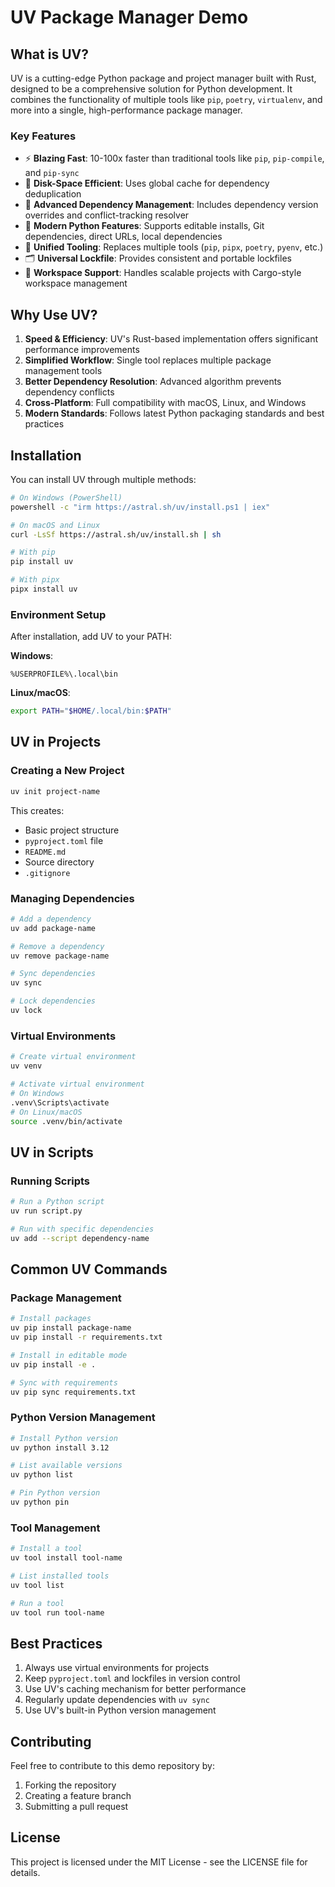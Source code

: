 # UV Package Manager Demo

## What is UV?

UV is a cutting-edge Python package and project manager built with Rust, designed to be a comprehensive solution for Python development. It combines the functionality of multiple tools like `pip`, `poetry`, `virtualenv`, and more into a single, high-performance package manager.

### Key Features

- ⚡ **Blazing Fast**: 10-100x faster than traditional tools like `pip`, `pip-compile`, and `pip-sync`
- 💾 **Disk-Space Efficient**: Uses global cache for dependency deduplication
- 🔩 **Advanced Dependency Management**: Includes dependency version overrides and conflict-tracking resolver
- 🤝 **Modern Python Features**: Supports editable installs, Git dependencies, direct URLs, local dependencies
- 🚀 **Unified Tooling**: Replaces multiple tools (`pip`, `pipx`, `poetry`, `pyenv`, etc.)
- 🗂️ **Universal Lockfile**: Provides consistent and portable lockfiles
- 🏢 **Workspace Support**: Handles scalable projects with Cargo-style workspace management

## Why Use UV?

1. **Speed & Efficiency**: UV's Rust-based implementation offers significant performance improvements
2. **Simplified Workflow**: Single tool replaces multiple package management tools
3. **Better Dependency Resolution**: Advanced algorithm prevents dependency conflicts
4. **Cross-Platform**: Full compatibility with macOS, Linux, and Windows
5. **Modern Standards**: Follows latest Python packaging standards and best practices

## Installation

You can install UV through multiple methods:

```bash
# On Windows (PowerShell)
powershell -c "irm https://astral.sh/uv/install.ps1 | iex"

# On macOS and Linux
curl -LsSf https://astral.sh/uv/install.sh | sh

# With pip
pip install uv

# With pipx
pipx install uv
```

### Environment Setup

After installation, add UV to your PATH:

**Windows**:
```
%USERPROFILE%\.local\bin
```

**Linux/macOS**:
```bash
export PATH="$HOME/.local/bin:$PATH"
```

## UV in Projects

### Creating a New Project

```bash
uv init project-name
```

This creates:
- Basic project structure
- `pyproject.toml` file
- `README.md`
- Source directory
- `.gitignore`

### Managing Dependencies

```bash
# Add a dependency
uv add package-name

# Remove a dependency
uv remove package-name

# Sync dependencies
uv sync

# Lock dependencies
uv lock
```

### Virtual Environments

```bash
# Create virtual environment
uv venv

# Activate virtual environment
# On Windows
.venv\Scripts\activate
# On Linux/macOS
source .venv/bin/activate
```

## UV in Scripts

### Running Scripts

```bash
# Run a Python script
uv run script.py

# Run with specific dependencies
uv add --script dependency-name
```

## Common UV Commands

### Package Management
```bash
# Install packages
uv pip install package-name
uv pip install -r requirements.txt

# Install in editable mode
uv pip install -e .

# Sync with requirements
uv pip sync requirements.txt
```

### Python Version Management
```bash
# Install Python version
uv python install 3.12

# List available versions
uv python list

# Pin Python version
uv python pin
```

### Tool Management
```bash
# Install a tool
uv tool install tool-name

# List installed tools
uv tool list

# Run a tool
uv tool run tool-name
```

## Best Practices

1. Always use virtual environments for projects
2. Keep `pyproject.toml` and lockfiles in version control
3. Use UV's caching mechanism for better performance
4. Regularly update dependencies with `uv sync`
5. Use UV's built-in Python version management

## Contributing

Feel free to contribute to this demo repository by:
1. Forking the repository
2. Creating a feature branch
3. Submitting a pull request

## License

This project is licensed under the MIT License - see the LICENSE file for details. 
